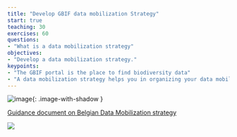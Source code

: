 ```yaml
---
title: "Develop GBIF data mobilization Strategy"
start: true
teaching: 30
exercises: 60
questions:
- "What is a data mobilization strategy"
objectives:
- "Develop a data mobilization strategy."
keypoints:
- "The GBIF portal is the place to find biodiversity data"
- "A data mobilization strategy helps you in organizing your data mobilization"
---
```


![image](https://github.com/DimEvil/croment/assets/3965195/64069708-37f7-4b3b-891c-ee66722529a2){: .image-with-shadow }

[Guidance document on Belgian Data Mobilization strategy](https://docs.google.com/document/d/13CI28SA79jjSTIGg3QXNGew47Ynwi-L2Wbdx3MtTjWE/edit#heading=h.a4xu5hum106h)


<a href="https://docs.google.com/presentation/d/18HfGcYSXGYavkpaD8McDcxiXmsxikbnOPNbDNjhjbQQ/edit?usp=sharing">
    <img src="{{ '/assets/img/bingo.PNG' | relative_url }}">
  </a>


